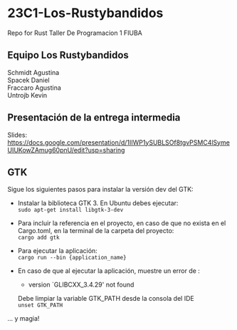 # 23C1-Los-Rustybandidos
Repo for Rust Taller De Programacion 1 FIUBA  
  

## Equipo Los Rustybandidos
Schmidt Agustina  
Spacek Daniel  
Fraccaro Agustina  
Untrojb Kevin  
  
  
## Presentación de la entrega intermedia  
  
Slides:  https://docs.google.com/presentation/d/1IIWP1ySUBLSOf8tgvPSMC4lSymeUIUKowZAmug60pnU/edit?usp=sharing  



## GTK  
  
Sigue los siguientes pasos para instalar la versión dev del GTK:

* Instalar la biblioteca GTK 3. En Ubuntu debes ejecutar:  
` sudo apt-get install libgtk-3-dev `
* Para incluir la referencia en el proyecto, en caso de que no exista en el Cargo.toml, en la terminal de la carpeta del proyecto:  
`cargo add gtk`  
* Para ejecutar la aplicación:  
`cargo run --bin {application_name}`  
* En caso de que al ejecutar la aplicación, muestre un error de :  
    - version `GLIBCXX_3.4.29' not found  

    Debe limpiar la variable GTK_PATH desde la consola del IDE  
    `unset GTK_PATH`  

... y magia!  
